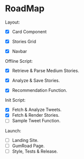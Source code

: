 # RoadMap

Layout:
* [X] Card Component
* [X] Stories Grid
* [X] Navbar


Offline Script:
* [X] Retrieve & Parse Medium Stories.
* [X] Analyze & Save Stories.
* [X] Recommendation Function.


Init Script:
* [X] Fetch & Analyze Tweets.
* [X] Fetch & Render Stories.
* [ ] Sample Tweet Function.

Launch:
* [ ] Landing Site.
* [ ] GumRoad Page.
* [ ] Style, Tests & Release.
